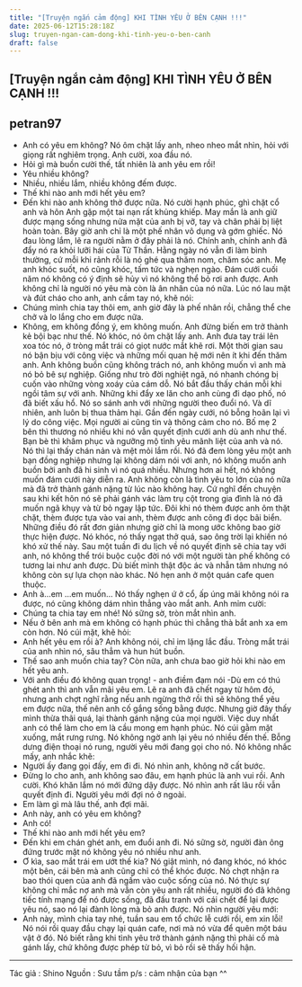 ```yaml
---
title: "[Truyện ngắn cảm động] KHI TÌNH YÊU Ở BÊN CẠNH !!!"
date: 2025-06-12T15:28:18Z
slug: truyen-ngan-cam-dong-khi-tinh-yeu-o-ben-canh
draft: false
---
```


## [Truyện ngắn cảm động] KHI TÌNH YÊU Ở BÊN CẠNH !!!

## petran97

- Anh có yêu em không?
Nó ôm chặt lấy anh, nheo nheo mắt nhìn, hỏi với giọng rất nghiêm trọng. Anh cười, xoa đầu nó.
- Hỏi gì mà buồn cười thế, tất nhiên là anh yêu em rồi!
- Yêu nhiều không?
- Nhiều, nhiều lắm, nhiều không đếm được.
- Thế khi nào anh mới hết yêu em?
- Đến khi nào anh không thở được nữa. Nó cười hạnh phúc, ghì chặt cổ anh và hôn
Anh gặp một tai nạn rất khủng khiếp. May mắn là anh giữ được mạng sống nhưng nửa mặt của anh bị vỡ, tay và chân phải bị liệt hoàn toàn. Bây giờ anh chỉ là một phế nhân vô dụng và gớm ghiếc. Nó đau lòng lắm, lẽ ra người nằm ở đây phải là nó. Chính anh, chính anh đã đẩy nó ra khỏi lưỡi hái của Tử Thần. Hằng ngày nó vẫn đi làm bình thường, cứ mỗi khi rảnh rỗi là nó ghé qua thăm nom, chăm sóc anh. Mẹ anh khóc suốt, nó cũng khóc, tấm tức và nghẹn ngào.
Đám cưới cuối năm nó không có ý định sẽ hủy vì nó không thể bỏ rơi anh được. Anh không chỉ là người nó yêu mà còn là ân nhân của nó nữa. Lúc nó lau mặt và đút cháo cho anh, anh cầm tay nó, khẽ nói:
- Chúng mình chia tay thôi em, anh giờ đây là phế nhân rồi, chẳng thể che chở và lo lắng cho em được nữa.
- Không, em không đồng ý, em không muốn. Anh đừng biến em trở thành kẻ bội bạc như thế.
Nó khóc, nó ôm chặt lấy anh. Anh đưa tay trái lên xoa tóc nó, ở tròng mắt trái có giọt nước mắt khẽ rơi.
Một thời gian sau nó bận bịu với công việc và những mối quan hệ mới nên ít khi đến thăm anh. Anh không buồn cũng không trách nó, anh không muốn vì anh mà nó bỏ bê sự nghiệp. Giống như trò đời nghiệt ngã, nó nhanh chóng bị cuốn vào những vòng xoáy của cám dỗ. Nó bắt đầu thấy chán mỗi khi ngồi tâm sự với anh. Những khi đẩy xe lăn cho anh cùng đi dạo phố, nó đã biết xấu hổ. Nó so sánh anh với những người theo đuổi nó. Và dĩ nhiên, anh luôn bị thua thảm hại.
Gần đến ngày cưới, nó bỗng hoãn lại vì lý do công việc. Mọi người ai cũng tin và thông cảm cho nó. Bố mẹ 2 bên thì thương nó nhiều khi nó vẫn quyết định cưới anh dù anh như thế. Bạn bè thì khâm phục và ngưỡng mộ tình yêu mãnh liệt của anh và nó. Nó thì lại thấy chán nản và mệt mỏi lắm rồi. Nó đã đem lòng yêu một anh bạn đồng nghiệp nhưng lại không dám nói với anh, nó không muốn anh buồn bởi anh đã hi sinh vì nó quá nhiều.
Nhưng hơn ai hết, nó không muốn đám cưới này diễn ra. Anh không còn là tình yêu to lớn của nó nữa mà đã trở thành gánh nặng từ lúc nào không hay. Cứ nghĩ đến chuyện sau khi kết hôn nó sẽ phải gánh vác làm trụ cột trong gia đình là nó đã muốn ngã khụy và từ bỏ ngay lập tức. Đôi khi nó thèm được anh ôm thặt chặt, thèm được tựa vào vai anh, thèm được anh cõng đi dọc bãi biển. Những điều đó rất đơn giản nhưng giờ chỉ là mong ước không bao giờ thực hiện được. Nó khóc, nó thấy ngạt thở quá, sao ông trời lại khiến nó khó xử thế này. Sau một tuần đi du lịch về nó quyết định sẽ chia tay với anh, nó không thể trói buộc cuộc đời nó với một người tàn phế không có tương lai như anh được.
Dù biết mình thật độc ác và nhẫn tâm nhưng nó không còn sự lựa chọn nào khác. Nó hẹn anh ở một quán cafe quen thuộc.
- Anh à…em …em muốn…
Nó thấy nghẹn ứ ở cổ, ấp úng mãi không nói ra được, nó cũng không dám nhìn thẳng vào mắt anh. Anh mỉm cười:
- Chúng ta chia tay em nhé!
Nó sững sờ, tròn mắt nhìn anh.
- Nếu ở bên anh mà em không có hạnh phúc thì chẳng thà bắt anh xa em còn hơn. Nó cúi mặt, khẽ hỏi:
- Anh hết yêu em rồi à?
Anh không nói, chỉ im lặng lắc đầu. Tròng mắt trái của anh nhìn nó, sâu thẳm và hun hút buồn.
- Thế sao anh muốn chia tay? Còn nữa, anh chưa bao giờ hỏi khi nào em hết yêu anh.
- Với anh điều đó không quan trọng! - anh điềm đạm nói -Dù em có thú ghét anh thì anh vẫn mãi yêu em. Lẽ ra anh đã chết ngay từ hôm đó, nhưng anh chợt nghĩ rằng nếu anh ngừng thở rồi thì sẽ không thể yêu em được nữa, thế nên anh cố gắng sống bằng được. Nhưng giờ đây thấy mình thừa thãi quá, lại thành gánh nặng của mọi người. Việc duy nhất anh có thể làm cho em là cầu mong em hạnh phúc.
Nó cúi gằm mặt xuống, mắt rưng rưng. Nó không ngờ anh lại yêu nó nhiều đến thế. Bỗng dưng điện thoại nó rung, người yêu mới đang gọi cho nó. Nó không nhấc mấy, anh nhắc khẽ:
- Người ấy đang gọi đấy, em đi đi.
Nó nhìn anh, không nỡ cất bước.
- Đừng lo cho anh, anh không sao đâu, em hạnh phúc là anh vui rồi. Anh cười. Khó khăn lắm nó mới đứng dậy được. Nó nhìn anh rất lâu rồi vẫn quyết định đi. Người yêu mới đợi nó ở ngoài.
- Em làm gì mà lâu thế, anh đợi mãi.
- Anh này, anh có yêu em không?
- Anh có!
- Thế khi nào anh mới hết yêu em?
- Đến khi em chán ghét anh, em đuổi anh đi.
Nó sững sờ, người đàn ông đứng trước mặt nó không yêu nó nhiều như anh.
- Ơ kìa, sao mắt trái em ướt thế kia?
Nó giật mình, nó đang khóc, nó khóc một bên, cái bên mà anh cũng chỉ có thể khóc được.
Nó chợt nhận ra bao thói quen của anh đã ngấm vào cuộc sống của nó.
Nó thực sự không chỉ mắc nợ anh mà vẫn còn yêu anh rất nhiều, người đó đã không tiếc tính mạng để nó được sống, đã đấu tranh với cái chết để lại được yêu nó, sao nó lại đành lòng mà bỏ anh được. Nó nhìn người yêu mới:
- Anh này, mình chia tay nhé, tuần sau em tổ chức lễ cưới rồi, em xin lỗi!
Nó nói rồi quay đầu chạy lại quán cafe, nơi mà nó vừa để quên một báu vật ở đó. Nó biết rằng khi tình yêu trở thành gánh nặng thì phải cố mà gánh lấy, chứ không được phép từ bỏ, vì bỏ rồi sẽ thấy hối hận.
* * *
Tác giả : Shino 
Nguồn : Sưu tầm 
p/s : cảm nhận của bạn ^^